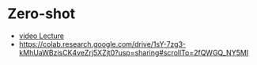 # Zero-shot
- [video Lecture](https://drive.google.com/file/d/1inB8IRrFs9ifN1uZyuG22p8h7fsGddlu/view)
- https://colab.research.google.com/drive/1sY-7zg3-kMhUaWBzisCK4veZrj5XZjt0?usp=sharing#scrollTo=2fQWGQ_NY5MI
